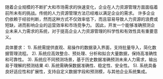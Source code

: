 随着企业规模的不断扩大和市场需求的快速变化，企业在人力资源管理方面面临着前所未有的挑战。传统的人力资源管理方法已经难以满足企业的需求。
许多企业仍依赖于经验判断，然而这种方式不仅效率低下，而且容易导致人力资源的浪费或短缺，进而影响企业的运营效率和市场竞争力。
因此，开发一个能够准确预测企业未来人力需求的系统，对于提高企业人力资源管理的科学性和有效性具有重要意义。

具体要求：
1). 系统需提供直观、易操作的数据录入界面，支持批量导入，简化数据管理流程。
2). 系统应高效整合、预处理、分析和拟合大量数据，保持高准确性和可靠性。
3). 系统应不同预测场景，基于历史数据准确预测未来人力需求，输出易于理解的预测结果
4). 系统需确保数据准确性、稳定性、安全性。
5). 系统具备良好适应性和扩展性，支持自定义数据字段和预测模，与其他企业系统集成。

